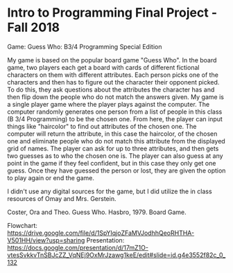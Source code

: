 # Intro to Programming Final Project - Fall 2018

Game: Guess Who: B3/4 Programming Special Edition

My game is based on the popular board game "Guess Who". In the board game, two players each get a board with cards of different fictional characters on them with different attributes. Each person picks one of the characters and then has to figure out the character their opponent picked. To do this, they ask questions about the attributes the character has and then flip down the people who do not match the answers given. My game is a single player game where the player plays against the computer. The computer randomly generates one person from a list of people in this class (B 3/4 Programming) to be the chosen one. From here, the player can input things like "haircolor" to find out attributes of the chosen one. The computer will return the attribute, in this case the haircolor, of the chosen one and eliminate people who do not match this attribute from the displayed grid of names. The player can ask for up to three attributes, and then gets two guesses as to who the chosen one is. The player can also guess at any point in the game if they feel confident, but in this case they only get one guess. Once they have guessed the person or lost, they are given the option to play again or end the game.

I didn't use any digital sources for the game, but I did utilize the in class resources of Omay and Mrs. Gerstein. 

Coster, Ora and Theo. Guess Who. Hasbro, 1979. Board Game. 

Flowchart: https://drive.google.com/file/d/1SpYIqjoZFaMVJodhhQeoRHTHA-V501HH/view?usp=sharing
Presentation: https://docs.google.com/presentation/d/17mZ1O-vtesSvkkvTnSBJcZZ_VqNEj9OxMrJzawg1keE/edit#slide=id.g4e3552f82c_0_132 
